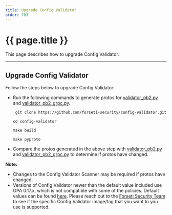 ```yaml
---
title: Upgrade Config Validator
order: 703
---
```


# {{ page.title }}

This page describes how to upgrade Config Validator.

---

## **Upgrade Config Validator**

Follow the steps below to upgrade Config Validator:

- Run the following commands to generate protos for [validator_pb2.py](https://github.com/forseti-security/forseti-security/blob/master/google/cloud/forseti/scanner/scanners/config_validator_util/validator_pb2.py)
and [validator_pb2_grpc.py](https://github.com/forseti-security/forseti-security/blob/master/google/cloud/forseti/scanner/scanners/config_validator_util/validator_pb2_grpc.py). 
  
  ```
   git clone https://github.com/forseti-security/config-validator.git
  ```

  ```
  cd config-validator
  ```
 
  ```
  make build
  ```
  
  ```
  make pyproto
  ```

- Compare the protos generated in the above step with  [validator_pb2.py](https://github.com/forseti-security/forseti-security/blob/master/google/cloud/forseti/scanner/scanners/config_validator_util/validator_pb2.py)
and [validator_pb2_grpc.py](https://github.com/forseti-security/forseti-security/blob/master/google/cloud/forseti/scanner/scanners/config_validator_util/validator_pb2_grpc.py) to determine
if protos have changed.

**Note:**
- Changes to the Config Validator Scanner may be required if protos have changed.
- Versions of Config Validator newer than the default value included use OPA 
0.17.x, which is not compatible with some of the policies. Default 
values can be found [here](https://github.com/forseti-security/terraform-google-forseti#inputs).
Please reach out to the [Forseti Security Team](https://forsetisecurity.org/docs/latest/use/get-help.html) 
to see if the specific Config Validator image/tag that you want to you use is 
supported.

